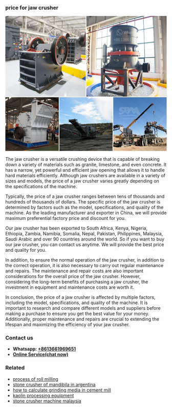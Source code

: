 <h3>price for jaw crusher</h3><img src='1708663466.jpg' alt=''><p>The jaw crusher is a versatile crushing device that is capable of breaking down a variety of materials such as granite, limestone, and even concrete. It has a narrow, yet powerful and efficient jaw opening that allows it to handle hard materials efficiently. Although jaw crushers are available in a variety of sizes and models, the price of a jaw crusher varies greatly depending on the specifications of the machine.</p><p>Typically, the price of a jaw crusher ranges between tens of thousands and hundreds of thousands of dollars. The specific price of the jaw crusher is determined by factors such as the model, specifications, and quality of the machine. As the leading manufacturer and exporter in China, we will provide maximum preferential factory price and discount for you.</p><p>Our jaw crusher has been exported to South Africa, Kenya, Nigeria, Ethiopia, Zambia, Namibia, Somalia, Nepal, Pakistan, Philippines, Malaysia, Saudi Arabic and over 90 countries around the world. So if you want to buy our jaw crusher, you can contact us anytime. We will provide the best price and quality for you.</p><p>In addition, to ensure the normal operation of the jaw crusher, in addition to the correct operation, it is also necessary to carry out regular maintenance and repairs. The maintenance and repair costs are also important considerations for the overall price of the jaw crusher. However, considering the long-term benefits of purchasing a jaw crusher, the investment in equipment and maintenance costs are worth it.</p><p>In conclusion, the price of a jaw crusher is affected by multiple factors, including the model, specifications, and quality of the machine. It is important to research and compare different models and suppliers before making a purchase to ensure you get the best value for your money. Additionally, proper maintenance and repairs are crucial to extending the lifespan and maximizing the efficiency of your jaw crusher.</p><h3>Contact us</h3><ul><li><strong>Whatsapp:&nbsp;<a href="https://wa.me/8613661969651">+8613661969651</a></strong></li><li><a href="https://swt.shibang-china.com/?git&amp;zhl&amp;price for jaw crusher"><strong>Online Service(chat now)</strong></a></li></ul><h3>Related</h3><ul><li><a href='process of roll milling.md'>process of roll milling</a></li><li><a href='stone crusher of mandibila in argentina.md'>stone crusher of mandibila in argentina</a></li><li><a href='how to calculate grinding media in cement mill.md'>how to calculate grinding media in cement mill</a></li><li><a href='kaolin processing equipment.md'>kaolin processing equipment</a></li><li><a href='stone crusher machine malaysia.md'>stone crusher machine malaysia</a></li></ul>